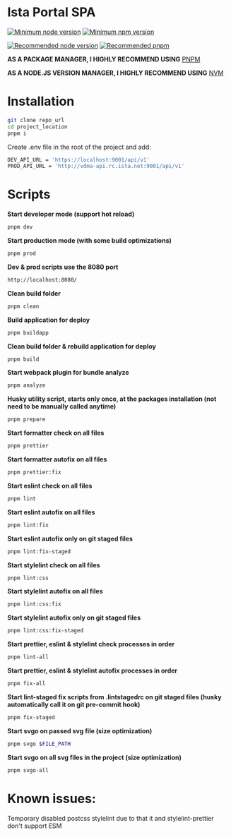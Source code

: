 # Ista Portal SPA

[![Minimum node version](https://img.shields.io/badge/min%20node-16.20.1-orange?style=for-the-badge&logo=node.js)](https://nodejs.org/en/) [![Minimum npm version](https://img.shields.io/badge/min%20npm-8.19.4-orange?style=for-the-badge&logo=npm)](https://docs.npmjs.com/downloading-and-installing-node-js-and-npm)

[![Recommended node version](https://img.shields.io/badge/rec%20node-20.5.1-blue?style=for-the-badge&logo=node.js)](https://nodejs.org/en/) [![Recommended pnpm](https://img.shields.io/badge/rec%20pnpm-8.6.12-blue?style=for-the-badge&logo=pnpm)](https://pnpm.io/)

**AS A PACKAGE MANAGER, I HIGHLY RECOMMEND USING** [PNPM](https://pnpm.io/)

**AS A NODE.JS VERSION MANAGER, I HIGHLY RECOMMEND USING** [NVM](https://github.com/nvm-sh/nvm)

# Installation

```bash
git clone repo_url
cd project_location
pnpm i
```

Create .env file in the root of the project and add:

```bash
DEV_API_URL = 'https://localhost:9001/api/v1'
PROD_API_URL = 'http://vdma-api.rc.ista.net:9001/api/v1'
```

# Scripts

**Start developer mode (support hot reload)**

```bash
pnpm dev
```

**Start production mode (with some build optimizations)**

```bash
pnpm prod
```

**Dev & prod scripts use the 8080 port**

```bash
http://localhost:8080/
```

**Clean build folder**

```bash
pnpm clean
```

**Build application for deploy**

```bash
pnpm buildapp
```

**Clean build folder & rebuild application for deploy**

```bash
pnpm build
```

**Start webpack plugin for bundle analyze**

```bash
pnpm analyze
```

**Husky utility script, starts only once, at the packages installation (not need to be manually called anytime)**

```bash
pnpm prepare
```

**Start formatter check on all files**

```bash
pnpm prettier
```

**Start formatter autofix on all files**

```bash
pnpm prettier:fix
```

**Start eslint check on all files**

```bash
pnpm lint
```

**Start eslint autofix on all files**

```bash
pnpm lint:fix
```

**Start eslint autofix only on git staged files**

```bash
pnpm lint:fix-staged
```

**Start stylelint check on all files**

```bash
pnpm lint:css
```

**Start stylelint autofix on all files**

```bash
pnpm lint:css:fix
```

**Start stylelint autofix only on git staged files**

```bash
pnpm lint:css:fix-staged
```

**Start prettier, eslint & stylelint check processes in order**

```bash
pnpm lint-all
```

**Start prettier, eslint & stylelint autofix processes in order**

```bash
pnpm fix-all
```

**Start lint-staged fix scripts from .lintstagedrc on git staged files (husky automatically call it on git pre-commit hook)**

```bash
pnpm fix-staged
```

**Start svgo on passed svg file (size optimization)**

```bash
pnpm svgo $FILE_PATH
```

**Start svgo on all svg files in the project (size optimization)**

```bash
pnpm svgo-all
```

# Known issues:

Temporary disabled postcss stylelint due to that it and stylelint-prettier don't support ESM
